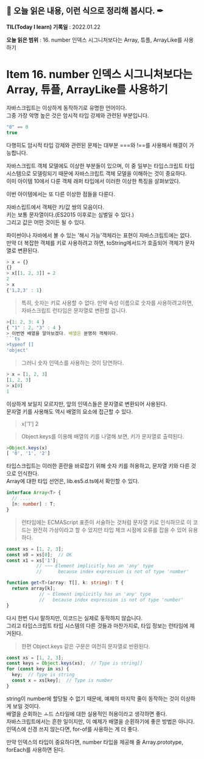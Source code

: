 ## 📕 오늘 읽은 내용, 이런 식으로 정리해 봅시다. ✒

**TIL(Today I learn) 기록일** : 2022.01.22

**오늘 읽은 범위** : 16. number 인덱스 시그니처보다는 Array, 튜플, ArrayLike를 사용하기


# Item 16. number 인덱스 시그니처보다는 Array, 튜플, ArrayLike를 사용하기
자바스크립트는 이상하게 동작하기로 유명한 언어이다.   
그중 가장 악명 높은 것은 암시적 타입 강제와 관련된 부분입니다.   
  
```ts
"0" == 0
true
```

다행히도 암시적 타입 강제와 관련된 문제는 대부분 ===와 !==를 사용해서 해결이 가능합니다.   
  
자바스크립트 객체 모델에도 이상한 부분들이 있으며, 이 중 일부는 타입스크립트 타입 시스템으로 모델링되기 때문에 자바스크립트 객체 모델을 이해하는 것이 중요하다.   
이미 아이템 10에서 다룬 객체 래퍼 타입에서 이러한 이상한 특징을 살펴보았다.   
   
 이번 아이템에서는 또 다른 이상한 점들을 다룬다.   
     
 자바스립트에서 객체란 키/값 쌍의 모음이다.   
 키는 보통 문자열이다.(ES2015 이후로는 심벌일 수 있다.)   
 그리고 값은 어떤 것이든 될 수 있다.   
    
파이썬이나 자바에서 볼 수 있는 '해시 가능'객체라는 표현이 자바스크립트에는 없다.   
만약 더 복잡한 객체를 키로 사용하려고 하면, toString메서드가 호출되어 객체가 문자열로 변환된다.   
```ts
> x = {}
{}
> x[[1, 2, 3]] = 2
2
> x
{'1,2,3' : 1}
```

>특히, 숫자는 키로 사용할 수 없다. 만약 속성 이름으로 숫자를 사용하려고하면, 자바스크립트 런타임은 문자열로 변환할 겁니다.   
```ts
>{1: 2, 3: 4 }
{ "1" : 2, "3" : 4 }
> 이번엔 배열을 알아보겠다. 배열은 분명히 객체이다.
```ts
>typeof []
'object'
```
> 그러니 숫자 인덱스를 사용하는 것이 당연하다.
```ts
> x = [1, 2, 3]
[1, 2, 3]
> x[0]
1
```

이상하게 보일지 모르지만, 앞의 인덱스들은 문자열로 변환되어 사용된다.   
문자열 키를 사용해도 역시 배열의 요소에 접근할 수 있다.   
>x['1']
2

>Object.keys를 이용해 배열의 키를 나열해 보면, 키가 문자열로 출력된다.
```ts
>Object.keys(x)
[ '0', '1', '2']
```

타입스크립트는 이러한 혼란을 바로잡기 위해 숫자 키를 허용하고, 문자열 키와 다른 것으로 인식한다.   
Array에 대한 타입 선언은, lib.es5.d.ts에서 확인할 수 있다.
```ts
interface Array<T> {
  // ....
  [n: number] : T;
}
```
>런타임에는 ECMAScript 표준이 서술하는 것처럼 문자열 키로 인식하므로 이 코드는 완전히 가상이라고 할 수 있지만 타입 체크 시점에 오류를 잡을 수 있어 유용하다.   
```ts
const xs = [1, 2, 3];
const x0 = xs[0];  // OK
const x1 = xs['1'];
           // ~~~ Element implicitly has an 'any' type
           //      because index expression is not of type 'number'

function get<T>(array: T[], k: string): T {
  return array[k];
            // ~ Element implicitly has an 'any' type
            //   because index expression is not of type 'number'
}
``` 
다시 한번 다시 말하지만, 이코드는 실제로 동작하지 않습니다.   
그리고 타입스크립트 타입 시스템의 다른 것들과 마찬가지로, 타입 정보는 런타임에 제거된다.   
> 한편 Object.keys 같은 구문은 여전히 문자열로 반환된다.
```ts
const xs = [1, 2, 3];
const keys = Object.keys(xs);  // Type is string[]
for (const key in xs) {
  key;  // Type is string
  const x = xs[key];  // Type is number
}
```
string이 number에 할당될 수 없기 때문에, 예제의 마지막 줄이 동작하는 것이 이상하게 보일 것이다.   
배열을 순회하는 ㅗ드 스타일에 대한 실용적인 허용이라고 생각하면 좋다.   
자바스크립트에서는 흔한 일이지만, 이 예제가 배열을 순횐하기에 좋은 방법은 아니다.   
인덱스에 신경 쓰지 않는다면, for-of를 사용하는 게 더 좋다.   
   
 만약 인덱스의 타입이 중요하다면, number 타입을 제공해 줄 Array.prototype, forEach를 사용하면 된다.
